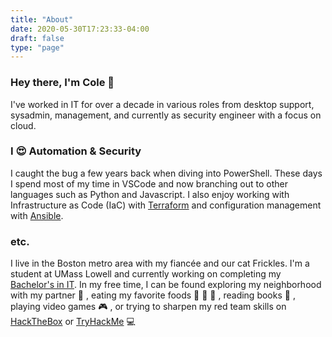 ```yaml
---
title: "About"
date: 2020-05-30T17:23:33-04:00
draft: false
type: "page"
---
```



### Hey there, I'm Cole :wave:

I've worked in IT for over a decade in various roles from desktop support, sysadmin, management, and currently as security engineer with a focus on cloud.

### I :heart_eyes: Automation & Security

I caught the bug a few years back when diving into PowerShell. These days I spend most of my time in VSCode and now branching out to other languages such as Python and Javascript. I also enjoy working with Infrastructure as Code (IaC) with [Terraform](https://www.terraform.io/) and configuration management with [Ansible](https://www.ansible.com/).

### etc.
I live in the Boston metro area with my fiancée and our cat Frickles. I'm a student at UMass Lowell and currently working on completing my [Bachelor's in IT](https://gps.uml.edu/degrees/undergrad/online-bachelors-information-technology-degree.cfm). In my free time, I can be found exploring my neighborhood with my partner :round_pushpin: , eating my favorite foods :sushi: :taco: :pizza: , reading books :book: , playing video games :video_game: , or trying to sharpen my red team skills on [HackTheBox](https://hackthebox.eu) or [TryHackMe](https://tryhackme.com/) :computer: